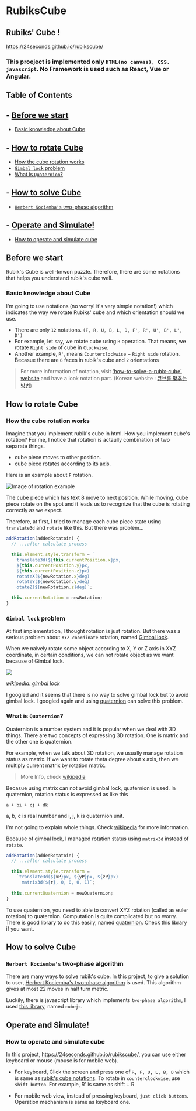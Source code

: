 # RubiksCube
## Rubiks' Cube !

https://24seconds.github.io/rubikscube/

### This proeject is implemented only `HTML(no canvas), CSS. javascript`. No Framework is used such as React, Vue or Angular.

## Table of Contents

## - [Before we start](#before-we-start)
- [Basic knowledge about Cube](#basic-knowledge-about-cube)

## - [How to rotate Cube](#how-to-rotate-cube)
- [How the cube rotation works](#how-the-cube-rotation-works)
- [`Gimbal lock` problem](#gimbal-lock-problem)
- [What is `Quaternion`?](#what-is-quaternion)

## - [How to solve Cube](#how-to-solve-cube)
- [`Herbert Kociemba's` two-phase algorithm](#herbert-kociemba's-two-phase-algorithm)

## - [Operate and Simulate!](#operate-and-simulate)
- [How to operate and simulate cube](#how-to-operate-and-simulate-cube)

## Before we start

Rubik's Cube is well-knwon puzzle. Therefore, there are some notations that helps you understand rubik's cube well.

### Basic knowledge about Cube

I'm going to use notations (no worry! it's very simple notation!) which indicates the way we rotate Rubiks' cube and which orientation should we use. 

- There are only `12` notations. `(F, R, U, B, L, D, F', R', U', B', L', D')`
- For example, let say, we rotate cube using `R` operation. That means, we rotate `Right side` of cube in `Clockwise`.
- Another example, `R'`, means `Counterclockwise` + `Right side` rotation. Becasue there are `6` faces in rubik's cube and `2` orientations

> For more information of notation, visit ['how-to-solve-a-rubix-cube` website](https://how-to-solve-a-rubix-cube.com/) and have a look notation part.
(Korean website : [큐브를 맞추는 방법](https://how-to-solve-a-rubix-cube.com/큐브를-맞추는-방/))


## How to rotate Cube

### How the cube rotation works

Imagine that you implement rubik's cube in html. How you implement cube's rotation? For me, I notice that rotation is actaully combination of two separate things.
- cube piece moves to other position.
- cube piece rotates according to its axis.

Here is an example about `F` rotation.

![Image of rotation example](https://imgur.com/zixvnDh.jpg)

The cube piece which has text 8 move to next position. While moving, cube piece rotate on the spot and it leads us to recognize that the cube is rotating correctly as we expect.

Therefore, at first, I tried to manage each cube piece state using `translate3d` and `rotate` like this. But there was problem...

```js
addRotation(addedRotatoin) {
  // ...after calculate process

  this.element.style.transform = `
    translate3d(${this.currentPosition.x}px,
    ${this.currentPosition.y}px,
    ${this.currentPosition.z}px) 
    rotateX(${newRotation.x}deg) 
    rotateY(${newRotation.y}deg) 
    otateZ(${newRotation.z}deg)`;

  this.currentRotation = newRotation;
}
```


### `Gimbal lock` problem

At first implementation, I thought rotation is just rotation. But there was a serious problem about `XYZ-coordinate` rotation, named [Gimbal lock](https://en.wikipedia.org/wiki/Gimbal_lock).

When we naively rotate some object according to X, Y or Z axis in XYZ coordinate, in certain conditions, we can not rotate object as we want because of Gimbal lock.

![](https://upload.wikimedia.org/wikipedia/commons/4/49/Gimbal_Lock_Plane.gif)

*[wikipedia: gimbal lock](https://en.wikipedia.org/wiki/Gimbal_lock)*

I googled and it seems that there is no way to solve gimbal lock but to avoid gimbal lock. I googled again and using [quaternion](https://en.wikipedia.org/wiki/Quaternion) can solve this problem.


### What is `Quaternion`?

Quaternion is a number system and it is popular when we deal with 3D things. There are two concepts of expressing 3D rotation. One is matrix and the other one is quaternion.

For example, when we talk about 3D rotation, we usually manage rotation status as matrix. If we want to rotate theta degree about x axis, then we multiply current matrix by rotation matrix. 
> More Info, check [wikipedia](https://en.wikipedia.org/wiki/Rotation_matrix)

Becasue using matrix can not avoid gimbal lock, quaternion is used. In quaternion, rotation status is expressed as like this
```
a + bi + cj + dk
```
a, b, c is real number and i, j, k is quaternion unit. 

I'm not going to explain whole things. Check [wikipedia](https://en.wikipedia.org/wiki/Quaternion) for more information.

Because of gimbal lock, I managed rotation status using `matrix3d` instead of `rotate`.

```js
addRotation(addedRotatoin) {
  // ...after calculate process

  this.element.style.transform =
    `translate3d(${xP}px, ${yP}px, ${zP}px) 
      matrix3d(${r}, 0, 0, 0, 1)`;
  
  this.currentQuaternion = newQuaternion;
}
```
To use quaternion, you need to able to convert XYZ rotation (called as euler rotation) to quaternion. Computation is quite complicated but no worry. There is good library to do this easily, named [quaternion](https://www.npmjs.com/package/quaternion). Check this library if you want.


## How to solve Cube

### `Herbert Kociemba's` two-phase algorithm

There are many ways to solve rubik's cube. In this project, to give a solution to user, [Herbert Kociemba's two-phase algorithm](http://kociemba.org/cube.htm) is used. This algorithm gives at most 22 moves in half turn metric. 

Luckily, there is javascript library which implements `two-phase algorithm`, I used [this library](https://www.npmjs.com/package/cubejs), named `cubejs`.


## Operate and Simulate!

### How to operate and simulate cube

In this project, https://24seconds.github.io/rubikscube/, you can use either keyboard or mouse (mouse is for mobile web).

- For keyboard, Click the screen and press one of `R, F, U, L, B, D` which is same as [rubik's cube notations]((https://how-to-solve-a-rubix-cube.com/)). To rotate in `counterclockwise`, use `shift button`. For example, R' is same as shift + R

- For mobile web view, instead of pressing keyboard, `just click buttons`. Operation mechanism is same as keyboard one.
